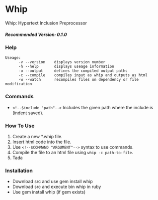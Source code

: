 # Whip
Whip: Hypertext Inclusion Preprocessor

##### Recommended Version: 0.1.0

### Help
```
Useage:
      -v --version    displays version number
      -h --help       displays useage information
      -o --output     defines the compiled output paths
      -c --compile    compiles input as whip and outputs as html
      -w --watch      recompiles files on dependency or file modification
```

### Commands
- `<!--$include "path"-->`
Includes the given path where the include is (indent saved).

### How To Use
1. Create a new *.whip file.
2. Insert html code into the file.
3. Use `<!--$COMMAND "ARGUMENT"-->` syntax to use commands.
4. Compile the file to an html file using `whip -c path-to-file`.
5. Tada

### Installation
- Download src and use gem install whip
- Download src and execute bin whip in ruby
- Use gem install whip (if gem exists)

